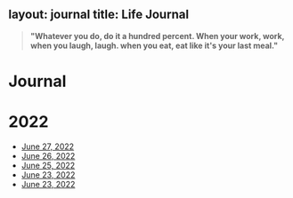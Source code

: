 layout: journal
title: Life Journal
---
> **"Whatever you do, do it a hundred percent. When your work, work, when you laugh, laugh. when you eat, eat like it's your last meal."**

Journal
=============
# 2022
- [June 27, 2022](https://huaqianlee.github.io/Journal/June-27-2022/)
- [June 26, 2022](https://huaqianlee.github.io/Journal/June-26-2022/)
- [June 25, 2022](https://huaqianlee.github.io/Journal/June-25-2022/)
- [June 23, 2022](https://huaqianlee.github.io/Journal/June-24-2022/)
- [June 23, 2022](https://huaqianlee.github.io/Journal/June-23-2022/)
